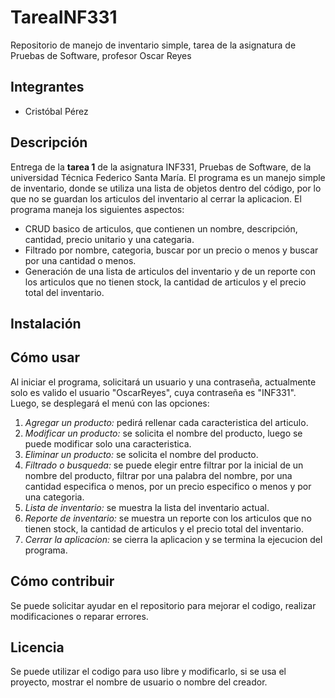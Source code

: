# TareaINF331
Repositorio de manejo de inventario simple, tarea de la asignatura de Pruebas de Software, profesor Oscar Reyes

## Integrantes
- Cristóbal Pérez

## Descripción
Entrega de la **tarea 1** de la asignatura INF331, Pruebas de Software, de la universidad Técnica Federico Santa María. El programa es un manejo simple de inventario, donde se utiliza una lista de objetos dentro del código, por lo que no se guardan los articulos del inventario al cerrar la aplicacion. El programa maneja los siguientes aspectos:
- CRUD basico de articulos, que contienen un nombre, descripción, cantidad, precio unitario y una categaria.
- Filtrado por nombre, categoria, buscar por un precio o menos y buscar por una cantidad o menos.
- Generación de una lista de articulos del inventario y de un reporte con los articulos que no tienen stock, la cantidad de articulos y el precio total del inventario.

## Instalación

## Cómo usar
Al iniciar el programa, solicitará un usuario y una contraseña, actualmente solo es valido el usuario "OscarReyes", cuya contraseña es "INF331". Luego, se desplegará el menú con las opciones:
1. *Agregar un producto:* pedirá rellenar cada caracteristica del articulo.
2. *Modificar un producto:* se solicita el nombre del producto, luego se puede modificar solo una caracteristica.
3. *Eliminar un producto:* se solicita el nombre del producto.
4. *Filtrado o busqueda:* se puede elegir entre filtrar por la inicial de un nombre del producto, filtrar por una palabra del nombre, por una cantidad especifica o menos, por un precio especifico o menos y por una categoria.
5. *Lista de inventario:* se muestra la lista del inventario actual.
6. *Reporte de inventario:* se muestra un reporte con los articulos que no tienen stock, la cantidad de articulos y el precio total del inventario.
7. *Cerrar la aplicacion:* se cierra la aplicacion y se termina la ejecucion del programa.

## Cómo contribuir
Se puede solicitar ayudar en el repositorio para mejorar el codigo, realizar modificaciones o reparar errores.

## Licencia
Se puede utilizar el codigo para uso libre y modificarlo, si se usa el proyecto, mostrar el nombre de usuario o nombre del creador.
